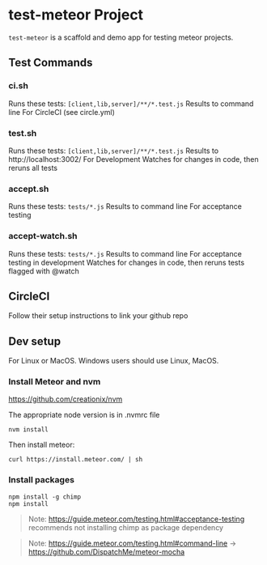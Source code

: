 # test-meteor Project

`test-meteor` is a scaffold and demo app for testing meteor projects.

## Test Commands

### ci.sh

Runs these tests:  `[client,lib,server]/**/*.test.js`
Results to command line
For CircleCI (see circle.yml)

### test.sh

Runs these tests:  `[client,lib,server]/**/*.test.js`
Results to http://localhost:3002/
For Development
Watches for changes in code, then reruns all tests

### accept.sh

Runs these tests: `tests/*.js`
Results to command line
For acceptance testing

### accept-watch.sh

Runs these tests:  `tests/*.js`
Results to command line
For acceptance testing in development
Watches for changes in code, then reruns tests flagged with @watch

## CircleCI

Follow their setup instructions to link your github repo

## Dev setup

For Linux or MacOS.  Windows users should use Linux, MacOS.

### Install Meteor and nvm

https://github.com/creationix/nvm

The appropriate node version is in .nvmrc file

```
nvm install
```

Then install meteor:

```
curl https://install.meteor.com/ | sh
```

### Install packages

```
npm install -g chimp
npm install
```

> Note: https://guide.meteor.com/testing.html#acceptance-testing recommends not installing chimp as package dependency

> Note: https://guide.meteor.com/testing.html#command-line ->  https://github.com/DispatchMe/meteor-mocha
